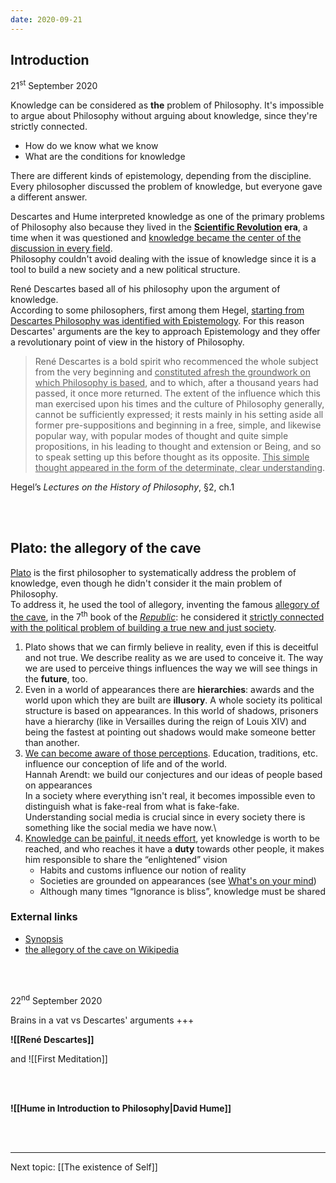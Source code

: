 ```yaml
---
date: 2020-09-21
---
```

## Introduction

<p class="date">21<sup>st</sup> September 2020</p>

Knowledge can be considered as **the** problem of Philosophy. It's impossible to argue about Philosophy without arguing about knowledge, since they're strictly connected.

- How do we know what we know
- What are the conditions for knowledge

There are different kinds of epistemology, depending from the discipline. Every philosopher discussed the problem of knowledge, but everyone gave a different answer.

Descartes and Hume interpreted knowledge as one of the primary problems of Philosophy also because they lived in the **[Scientific Revolution](https://www.britannica.com/science/Scientific-Revolution "Scientific Revolution on Encyclopædia Britannica") era**, a time when it was questioned and <u>knowledge became the center of the discussion in every field</u>.\
Philosophy couldn't avoid dealing with the issue of knowledge since it is a tool to build a new society and a new political structure.

René Descartes based all of his philosophy upon the argument of knowledge.\
According to some philosophers, first among them Hegel, <u>starting from Descartes Philosophy was identified with Epistemology</u>. For this reason Descartes' arguments are the key to approach Epistemology and they offer a revolutionary point of view in the history of Philosophy.

> René Descartes is a bold spirit who recommenced the whole subject from the very beginning and <u>constituted afresh the groundwork on which Philosophy is based</u>, and to which, after a thousand years had passed, it once more returned. The extent of the influence which this man exercised upon his times and the culture of Philosophy generally, cannot be sufficiently expressed; it rests mainly in his setting aside all former pre-suppositions and beginning in a free, simple, and likewise popular way, with popular modes of thought and quite simple propositions, in his leading to thought and extension or Being, and so to speak setting up this before thought as its opposite. <u>This simple thought appeared in the form of the determinate, clear understanding</u>.

<p class="cite">Hegel’s <cite>Lectures on the History of Philosophy</cite>, §2, ch.1</p>

<br>
<br>

## Plato: the allegory of the cave

[Plato](https://plato.stanford.edu/entries/plato/ "Plato on Stanford Encyclopedia of Philosophy") is the first philosopher to systematically address the problem of knowledge, even though he didn't consider it the main problem of Philosophy.\
To address it, he used the tool of allegory, inventing the famous [allegory of the cave](https://youtu.be/QFi8JUIwu2s "The allegory of the cave read by Orson Welles on YouTube"), in the 7<sup>th</sup> book of the <cite><a href="https://iep.utm.edu/republic/" rel="noopener noreferrer" target="_blank" title="Plato: The Republic on Internet Encyclopedia of Philosophy">Republic</a></cite>: he considered it <u>strictly connected with the political problem of building a true new and just society</u>.
1. Plato shows that we can firmly believe in reality, even if this is deceitful and not true. We describe reality as we are used to conceive it. The way we are used to perceive things influences the way we will see things in the **future**, too.
2. Even in a world of appearances there are **hierarchies**: awards and the world upon which they are built are **illusory**. A whole society its political structure is based on appearances. In this world of shadows, prisoners have a hierarchy (like in Versailles during the reign of Louis XIV) and being the fastest at pointing out shadows would make someone better than another.
3. <u>We can become aware of those perceptions</u>. Education, traditions, etc. influence our conception of life and of the world.\
Hannah Arendt: we build our conjectures and our ideas of people based on appearances\
In a society where everything isn't real, it becomes impossible even to distinguish what is fake-real from what is fake-fake.\
Understanding social media is crucial since in every society there is something like the social media we have now.\
4. <u>Knowledge can be painful, it needs effort</u>, yet knowledge is worth to be reached, and who reaches it have a **duty** towards other people, it makes him responsible to share the “enlightened” vision
    - Habits and customs influence our notion of reality
    - Societies are grounded on appearances (see [What's on your mind](http://filmnosis/shortfilms/whats-on-your-mind))
    - Although many times “Ignorance is bliss”, knowledge must be shared

### External links

- [Synopsis](https://faculty.washington.edu/smcohen/320/cave.htm)
- [the allegory of the cave on Wikipedia](https://www.wikiwand.com/en/Allegory_of_the_cave "“Allegory of the cave” on Wikipedia")

<br>
<br>

<p class="date">22<sup>nd</sup> September 2020</p>

Brains in a vat vs Descartes' arguments +++

**![[René Descartes]]**

and ![[First Meditation]]

<br>
<br>

**![[Hume in Introduction to Philosophy|David Hume]]**

<br>
<br>

---

Next topic: [[The existence of Self]]